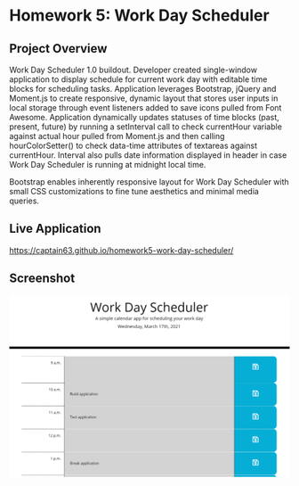 # Homework 5: Work Day Scheduler

## Project Overview
Work Day Scheduler 1.0 buildout. Developer created single-window application to display schedule for current work day with editable time blocks for scheduling tasks. Application leverages Bootstrap, jQuery and Moment.js to create responsive, dynamic layout that stores user inputs in local storage through event listeners added to save icons pulled from Font Awesome. Application dynamically updates statuses of time blocks (past, present, future) by running a setInterval call to check currentHour variable against actual hour pulled from Moment.js and then calling hourColorSetter() to check data-time attributes of textareas against currentHour. Interval also pulls date information displayed in header in case Work Day Scheduler is running at midnight local time.

Bootstrap enables inherently responsive layout for Work Day Scheduler with small CSS customizations to fine tune aesthetics and minimal media queries.

## Live Application
https://captain63.github.io/homework5-work-day-scheduler/

## Screenshot
![Screenshot of completed application with tasks added to timeblocks](./Assets/Images/completed-application.png)